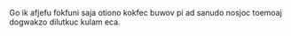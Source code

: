 Go ik afjefu fokfuni saja otiono kokfec buwov pi ad sanudo nosjoc toemoaj dogwakzo dilutkuc kulam eca.